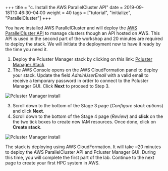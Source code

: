 +++
title = "c. Install the AWS ParallelCluster API"
date = 2019-09-18T10:46:30-04:00
weight = 40
tags = ["tutorial", "initialize", "ParallelCluster"]
+++

You have installed AWS ParallelCluster and will deploy the [AWS ParallelCluster API](https://docs.aws.amazon.com/parallelcluster/latest/ug/api-reference-v3.html) to manage clusters though an API hosted on AWS. This API is used in the second part of the workshop and 20 minutes are required to deploy the stack. We will initiate the deployment now to have it ready by the time you need it.


1. Deploy the Pcluster Manager stack by clicking on this link: [Pcluster Manager Stack](https://console.aws.amazon.com/cloudformation/home?#/stacks/create/parameters?stackName=pcluster-manager&templateURL=https://pcluster-manager-us-east-1.s3.amazonaws.com/pcluster-manager.yaml)
2. The AWS Console opens on the AWS CloudFormation panel to deploy your stack. Update the field *AdminUserEmail* with a valid email to receive a temporary password in order to connect to the Pcluster Manager GUI. Click **Next** to proceed to Step 3.

![Pcluster Manager install](/images/hpc-aws-parallelcluster-workshop/pcmanager-install.png)

3. Scroll down to the bottom of the Stage 3 page (*Configure stack options*) and click **Next**.
4. Scroll down to the bottom of the Stage 4 page (*Review*) and **click** on the the two tick boxes to create new IAM resources. Once done, click on **Create stack**.

![Pcluster Manager install](/images/hpc-aws-parallelcluster-workshop/pcmanager-deploy.png)

The stack is deploying using AWS CloudFormation. It will take ~20 minutes to deploy the AWS ParallelCluster API and Pcluster Manager GUI. During this time, you will complete the first part of the lab. Continue to the next page to create your first HPC system in AWS.
